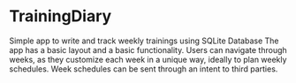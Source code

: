 # TrainingDiary
Simple app to write and track weekly trainings using SQLite Database
The app has a basic layout and a basic functionality. Users can navigate through weeks, as they customize each 
week in a unique way, ideally to plan weekly schedules. Week schedules can be sent through an intent to third parties.

